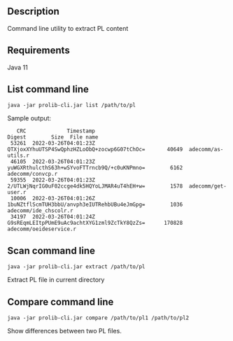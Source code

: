 ## Description

Command line utility to extract PL content 

## Requirements

Java 11

## List command line

```
java -jar prolib-cli.jar list /path/to/pl
```

Sample output:
```
   CRC             Timestamp                                        Digest        Size  File name
 53261  2022-03-26T04:01:23Z  QTXjoxXYhuUTSP4SwQphzHZLoObQ+zocwp6G07tChOc=       40649  adecomm/as-utils.r
 46105  2022-03-26T04:01:23Z  yuWGXRthulcthS63h+wSYvoFTTrncb9Q/+c0uKNPmno=        6162  adecomm/convcp.r
 59355  2022-03-26T04:01:23Z  2/UTLWjNqrIG0uF02ccge4dk5HQYoLJMAR4uT4hEH+w=        1578  adecomm/get-user.r
 10006  2022-03-26T04:01:26Z  1buNZtflScmTUH3bbU/anvph3eIUTRehbUBu4eJmGpg=        1036  adecomm/ide_chscolr.r
 34197  2022-03-26T04:01:24Z  G9sREqmLEItpPUmE9uAc9achtXYG1zml9ZcTkY8QzZs=      170828  adecomm/oeideservice.r
 ```

## Scan command line

```
java -jar prolib-cli.jar extract /path/to/pl
```

Extract PL file in current directory

## Compare command line

```
java -jar prolib-cli.jar compare /path/to/pl1 /path/to/pl2
```

Show differences between two PL files.
